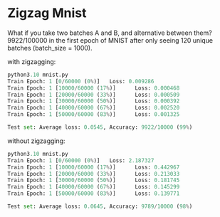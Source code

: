 # Zigzag Mnist
What if you take two batches A and B, and alternative between them? 9922/100000 in the first epoch of MNIST after only seeing 120 unique batches (batch_size = 1000).

with zigzagging:
```py
python3.10 mnist.py
Train Epoch: 1 [0/60000 (0%)]   Loss: 0.009286
Train Epoch: 1 [10000/60000 (17%)]      Loss: 0.000468
Train Epoch: 1 [20000/60000 (33%)]      Loss: 0.000509
Train Epoch: 1 [30000/60000 (50%)]      Loss: 0.000392
Train Epoch: 1 [40000/60000 (67%)]      Loss: 0.002520
Train Epoch: 1 [50000/60000 (83%)]      Loss: 0.001325

Test set: Average loss: 0.0545, Accuracy: 9922/10000 (99%)
```

without zigzagging:
```py
python3.10 mnist.py
Train Epoch: 1 [0/60000 (0%)]   Loss: 2.187327
Train Epoch: 1 [10000/60000 (17%)]      Loss: 0.442967
Train Epoch: 1 [20000/60000 (33%)]      Loss: 0.213033
Train Epoch: 1 [30000/60000 (50%)]      Loss: 0.181745
Train Epoch: 1 [40000/60000 (67%)]      Loss: 0.145299
Train Epoch: 1 [50000/60000 (83%)]      Loss: 0.139771

Test set: Average loss: 0.0645, Accuracy: 9789/10000 (98%)
```

